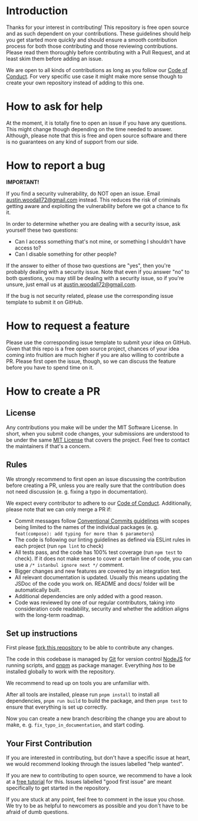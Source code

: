 # Introduction

Thanks for your interest in contributing! This repository is free open
source and as such dependent on your contributions. These guidelines should help
you get started more quickly and should ensure a smooth contribution process for
both those contributing and those reviewing contributions. Please read them
thoroughly before contributing with a Pull Request, and at least skim them before adding an issue.

We are open to all kinds of contributions as long as you follow our
[Code of Conduct](./CODE_OF_CONDUCT.md). For very specific use case it might make more sense
though to create your own repository instead of adding to this one.

# How to ask for help

At the moment, it is totally fine to open an issue if you have any questions.
This might change though depending on the time needed to answer. Although,
please note that this is free and open source software and there is no
guarantees on any kind of support from our side.

# How to report a bug

**IMPORTANT!**

If you find a security vulnerability, do NOT open an issue. Email
[austin.woodall72@gmail.com](mailto:austin.woodall72@gmail.com&subject=Security%20vulnerability%20in%20repo)
instead. This reduces the risk of criminals getting aware and exploiting the
vulnerability before we got a chance to fix it.

In order to determine whether you are dealing with a security issue, ask yourself these two questions:
* Can I access something that's not mine, or something I shouldn't have access to?
* Can I disable something for other people?

If the answer to either of those two questions are "yes", then you're probably dealing with a security issue.
Note that even if you answer "no" to both questions, you may still be dealing with a security issue, so if you're
unsure, just email us at [austin.woodall72@gmail.com](mailto:austin.woodall72@gmail.com&subject=Security%20vulnerability%20in%20repo).

If the bug is not security related, please use the corresponding issue template
to submit it on GitHub.

# How to request a feature

Please use the corresponding issue template to submit your idea on GitHub. Given
that this repo is a free open source project, chances of your idea
coming into fruition are much higher if you are also willing to contribute a PR.
Please first open the issue, though, so we can discuss the feature before you
have to spend time on it.

# How to create a PR

## License

Any contributions you make will be under the MIT Software License. In short,
when you submit code changes, your submissions are understood to be under the
same [MIT License](./LICENSE) that covers the project. Feel free to contact the maintainers
if that's a concern.

## Rules

We strongly recommend to first open an issue discussing the contribution before
creating a PR, unless you are really sure that the contribution does not need
discussion (e. g. fixing a typo in documentation).

We expect every contributor to adhere to our
[Code of Conduct](./CODE_OF_CONDUCT.md). Additionally, please note that we can
only merge a PR if:
* Commit messages follow [Conventional Commits guidelines](https://www.conventionalcommits.org/en/v1.0.0/)
  with scopes being limited to the names of the individual packages
  (e. g. `feat(compose): add typing for more than 6 parameters`)
* The code is following our linting guidelines as defined via ESLint rules in
  each project (run `npm lint` to check)
* All tests pass, and the code has 100% test coverage (run `npm test` to check).
  If it does not make sense to cover a certain line of code, you can use
  a `/* istanbul ignore next */` comment.
* Bigger changes and new features are covered by an integration test.
* All relevant documentation is updated. Usually this means updating the JSDoc of the code you work on.
  README and docs/ folder will be automatically built.
* Additional dependencies are only added with a good reason.
* Code was reviewed by one of our regular contributors, taking into
  consideration code readability, security and whether the addition aligns with
  the long-term roadmap.

## Set up instructions

First please [fork this repository](https://docs.github.com/en/github/getting-started-with-github/fork-a-repo)
to be able to contribute any changes.

The code in this codebase is managed by [Git](https://git-scm.com/) for version
control [NodeJS](https://nodejs.org/en/) for running scripts, and [pnpm](https://pnpm.js.org/)
as package manager. Everything *has* to be installed globally to work with the
repository.

We recommend to read up on tools you are unfamiliar with.

After all tools are installed, please run `pnpm install` to install all
dependencies, `pnpm run build` to build the package, and then `pnpm test` to ensure that everything is set up correctly.

Now you can create a new branch describing the change you are about to make,
e. g. `fix_typo_in_documentation`, and start coding.

## Your First Contribution

If you are interested in contributing, but don't have a specific issue at heart,
we would recommend looking through the issues labelled "help wanted".

If you are new to contributing to open source, we recommend to have a look at
a [free tutorial](http://makeapullrequest.com/) for this. Issues labelled "good first issue"
are meant specifically to get started in the repository.

If you are stuck at any point, feel free to comment in the issue you chose. We
try to be as helpful to newcomers as possible and you don't have to be afraid of
dumb questions.